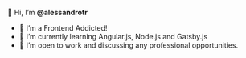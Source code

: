 👋 Hi, I’m <strong>@alessandrotr</strong>
- 👀 I’m a Frontend Addicted!
- 🌱 I’m currently learning Angular.js, Node.js and Gatsby.js
- 💞️ I’m open to work and discussing any professional opportunities.

<!---
alessandrotr/alessandrotr is a ✨ special ✨ repository because its `README.md` (this file) appears on your GitHub profile.
You can click the Preview link to take a look at your changes.
--->
